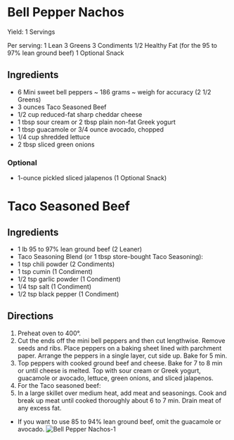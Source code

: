 # Bell Pepper Nachos

Yield:
1 Servings

Per serving:
1 Lean
3 Greens
3 Condiments
1/2 Healthy Fat (for the 95 to 97% lean ground beef)
1 Optional Snack

## Ingredients
* 6 Mini sweet bell peppers ~ 186 grams ~ weigh for accuracy (2 1/2 Greens)
* 3 ounces Taco Seasoned Beef
* 1/2 cup reduced-fat sharp cheddar cheese
* 1 tbsp sour cream or 2 tbsp plain non-fat Greek yogurt
* 1 tbsp guacamole or 3/4 ounce avocado, chopped
* 1/4 cup shredded lettuce
* 2 tbsp sliced green onions

### Optional
* 1-ounce pickled sliced jalapenos (1 Optional Snack)

# Taco Seasoned Beef

## Ingredients
* 1 lb 95 to 97% lean ground beef (2 Leaner)
* Taco Seasoning Blend (or 1 tbsp store-bought Taco Seasoning):
* 1 tsp chili powder (2 Condiments)
* 1 tsp cumin (1 Condiment)
* 1/2 tsp garlic powder (1 Condiment)
* 1/4 tsp salt (1 Condiment)
* 1/2 tsp black pepper (1 Condiment)

## Directions
1. Preheat oven to 400°.
2. Cut the ends off the mini bell peppers and then cut lengthwise. Remove seeds and ribs. Place peppers on a baking sheet lined with parchment paper. Arrange the peppers in a single layer, cut side up. Bake for 5 min.
3. Top peppers with cooked ground beef and cheese. Bake for 7 to 8 min or until cheese is melted. Top with sour cream or Greek yogurt, guacamole or avocado, lettuce, green onions, and sliced jalapenos.
4. For the Taco seasoned beef:
5. In a large skillet over medium heat, add meat and seasonings. Cook and break up meat until cooked thoroughly about 6 to 7 min. Drain meat of any excess fat.

* If you want to use 85 to 94% lean ground beef, omit the guacamole or avocado.
![Bell Pepper Nachos-1](./Bell%20Pepper%20Nachos-1.png)

